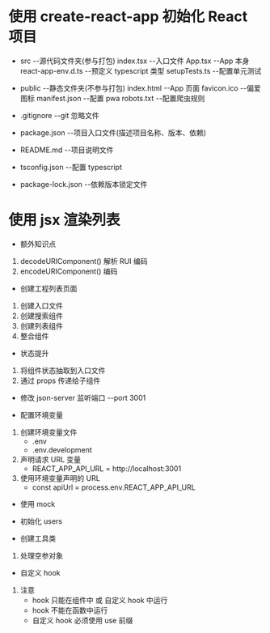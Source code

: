 # 使用 create-react-app 初始化 React 项目

- src --源代码文件夹(参与打包)
  index.tsx --入口文件
  App.tsx --App 本身
  react-app-env.d.ts --预定义 typescript 类型
  setupTests.ts --配置单元测试
- public --静态文件夹(不参与打包)
  index.html --App 页面
  favicon.ico --偏爱图标
  manifest.json --配置 pwa
  robots.txt --配置爬虫规则

- .gitignore --git 忽略文件

- package.json --项目入口文件(描述项目名称、版本、依赖)

- README.md --项目说明文件

- tsconfig.json --配置 typescript

- package-lock.json --依赖版本锁定文件

# 使用 jsx 渲染列表

- 额外知识点

1. decodeURIComponent() 解析 RUI 编码
2. encodeURIComponent() 编码

- 创建工程列表页面

1. 创建入口文件
2. 创建搜索组件
3. 创建列表组件
4. 整合组件

- 状态提升

1. 将组件状态抽取到入口文件
2. 通过 props 传递给子组件

- 修改 json-server 监听端口
  --port 3001

- 配置环境变量

1. 创建环境变量文件
   - .env
   - .env.development
2. 声明请求 URL 变量
   - REACT_APP_API_URL = http://localhost:3001
3. 使用环境变量声明的 URL
   - const apiUrl = process.env.REACT_APP_API_URL

- 使用 mock

- 初始化 users

- 创建工具类

1. 处理空参对象

- 自定义 hook

1. 注意
   - hook 只能在组件中 或 自定义 hook 中运行
   - hook 不能在函数中运行
   - 自定义 hook 必须使用 use 前缀
